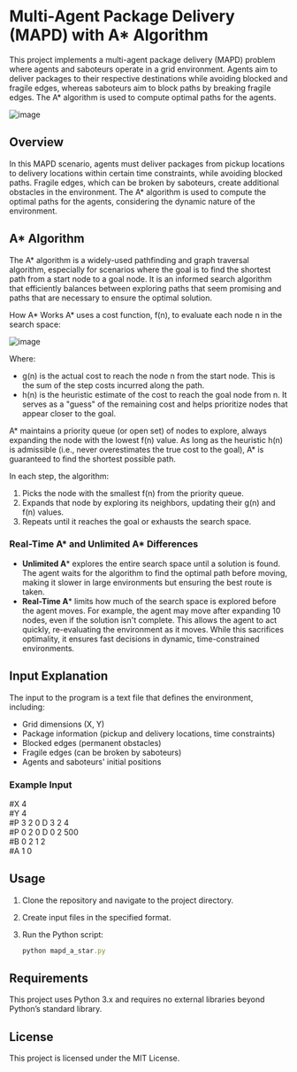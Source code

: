 # Multi-Agent Package Delivery (MAPD) with A* Algorithm

This project implements a multi-agent package delivery (MAPD) problem where agents and saboteurs operate in a grid environment. Agents aim to deliver packages to their respective destinations while avoiding blocked and fragile edges, whereas saboteurs aim to block paths by breaking fragile edges. The A* algorithm is used to compute optimal paths for the agents.

![image](https://github.com/user-attachments/assets/a81d220b-688c-4865-bb96-acd9e8218a48)


## Overview

In this MAPD scenario, agents must deliver packages from pickup locations to delivery locations within certain time constraints, while avoiding blocked paths. Fragile edges, which can be broken by saboteurs, create additional obstacles in the environment. The A* algorithm is used to compute the optimal paths for the agents, considering the dynamic nature of the environment.

## A* Algorithm

The A* algorithm is a widely-used pathfinding and graph traversal algorithm, especially for scenarios where the goal is to find the shortest path from a start node to a goal node. It is an informed search algorithm that efficiently balances between exploring paths that seem promising and paths that are necessary to ensure the optimal solution.

How A* Works
A* uses a cost function, f(n), to evaluate each node n in the search space:

![image](https://github.com/user-attachments/assets/14278f8c-71fe-4a51-914a-510c35e50090)


Where:

* g(n) is the actual cost to reach the node n from the start node. This is the sum of the step costs incurred along the path.
* h(n) is the heuristic estimate of the cost to reach the goal node from n. It serves as a "guess" of the remaining cost and helps prioritize nodes that appear closer to the goal.

A* maintains a priority queue (or open set) of nodes to explore, always expanding the node with the lowest f(n) value. As long as the heuristic h(n) is admissible (i.e., never overestimates the true cost to the goal), A* is guaranteed to find the shortest possible path.

In each step, the algorithm:

1. Picks the node with the smallest f(n) from the priority queue.
2. Expands that node by exploring its neighbors, updating their g(n) and f(n) values.
3. Repeats until it reaches the goal or exhausts the search space.

### Real-Time A* and Unlimited A* Differences

* **Unlimited A*** explores the entire search space until a solution is found. The agent waits for the algorithm to find the optimal path before moving, making it slower in large environments but ensuring the best route is taken.
* **Real-Time A*** limits how much of the search space is explored before the agent moves. For example, the agent may move after expanding 10 nodes, even if the solution isn't complete. This allows the agent to act quickly, re-evaluating the environment as it moves. While this sacrifices optimality, it ensures fast decisions in dynamic, time-constrained environments.

## Input Explanation

The input to the program is a text file that defines the environment, including:
- Grid dimensions (X, Y)
- Package information (pickup and delivery locations, time constraints)
- Blocked edges (permanent obstacles)
- Fragile edges (can be broken by saboteurs)
- Agents and saboteurs' initial positions

### Example Input

#X 4 <br />
#Y 4 <br />
#P 3 2 0  D 3 2 4 <br />
#P 0 2 0  D 0 2 500 <br />
#B 0 2 1 2 <br />
#A 1 0 <br />

## Usage

1. Clone the repository and navigate to the project directory.
2. Create input files in the specified format.
3. Run the Python script:

   ```ruby
   python mapd_a_star.py
   ```
## Requirements
This project uses Python 3.x and requires no external libraries beyond Python’s standard library.

## License
This project is licensed under the MIT License.
